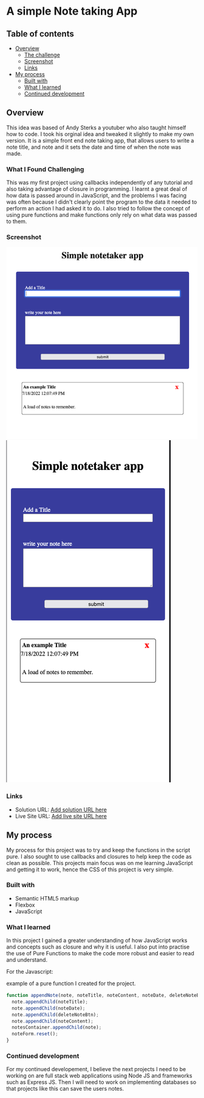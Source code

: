 # A simple Note taking App

## Table of contents

- [Overview](#overview)
  - [The challenge](#the-challenge)
  - [Screenshot](#screenshot)
  - [Links](#links)
- [My process](#my-process)
  - [Built with](#built-with)
  - [What I learned](#what-i-learned)
  - [Continued development](#continued-development)

## Overview

This idea was based of Andy Sterks a youtuber who also taught himself how to code. I took his orginal idea and tweaked it slightly to make my own version. It is a simple front end note taking app, that allows users to write a note title, and note and it sets the date and time of when the note was made.

### What I Found Challenging

This was my first project using callbacks independently of any tutorial and also taking advantage of closure in programming. I learnt a great deal of how data is passed around in JavaScript, and the problems I was facing was often because I didn't clearly point the program to the data it needed to perform an action I had asked it to do. I also tried to follow the concept of using pure functions and make functions only rely on what data was passed to them.

### Screenshot

![](screenshots/Desktop.png)
![](screenshots/Mobile.png)

### Links

- Solution URL: [Add solution URL here](https://github.com/zach7815/SimpleNoteTaker)
- Live Site URL: [Add live site URL here](https://zach7815.github.io/SimpleNoteTaker/)

## My process

My process for this project was to try and keep the functions in the script pure. I also sought to use callbacks and closures to help keep the code as clean as possible. This projects main focus was on me learning JavaScript and getting it to work, hence the CSS of this project is very simple.

### Built with

- Semantic HTML5 markup
- Flexbox
- JavaScript

### What I learned

In this project I gained a greater understanding of how JavaScript works and concepts such as closure and why it is useful. I also put into practise the use of Pure Functions to make the code more robust and easier to read and understand.

For the Javascript:

example of a pure function I created for the project.

```js
function appendNote(note, noteTitle, noteContent, noteDate, deleteNoteBtn) {
  note.appendChild(noteTitle);
  note.appendChild(noteDate);
  note.appendChild(deleteNoteBtn);
  note.appendChild(noteContent);
  notesContainer.appendChild(note);
  noteForm.reset();
}
```

### Continued development

For my continued developement, I believe the next projects I need to be working on are full stack web applications using Node JS and frameworks such as Express JS. Then I will need to work on implementing databases so that projects like this can save the users notes.
